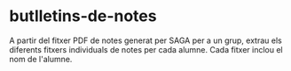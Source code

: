 # butlletins-de-notes
A partir del fitxer PDF de notes generat per SAGA per a un grup, extrau els diferents fitxers individuals de notes per cada alumne. 
Cada fitxer inclou el nom de l'alumne.
